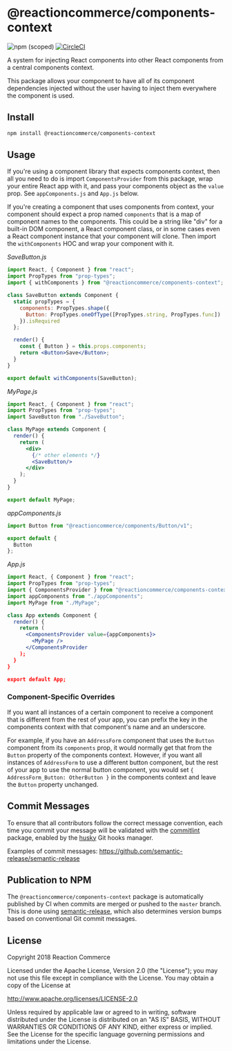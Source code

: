 # @reactioncommerce/components-context

![npm (scoped)](https://img.shields.io/npm/v/@reactioncommerce/components-context.svg)
 [![CircleCI](https://circleci.com/gh/reactioncommerce/components-context.svg?style=svg)](https://circleci.com/gh/reactioncommerce/components-context)

A system for injecting React components into other React components from a central components context.

This package allows your component to have all of its component dependencies injected without the user having to inject them everywhere the component is used.

## Install

```sh
npm install @reactioncommerce/components-context
```

## Usage

If you're using a component library that expects components context, then all you need to do is import `ComponentsProvider` from this package, wrap your entire React app with it, and pass your components object as the `value` prop. See `appComponents.js` and `App.js` below.

If you're creating a component that uses components from context, your component should expect a prop named `components` that is a map of component names to the components. This could be a string like "div" for a built-in DOM component, a React component class, or in some cases even a React component instance that your component will clone. Then import the `withComponents` HOC and wrap your component with it.

_SaveButton.js_

```jsx
import React, { Component } from "react";
import PropTypes from "prop-types";
import { withComponents } from "@reactioncommerce/components-context";

class SaveButton extends Component {
  static propTypes = {
    components: PropTypes.shape({
      Button: PropTypes.oneOfType([PropTypes.string, PropTypes.func])
    }).isRequired
  };

  render() {
    const { Button } = this.props.components;
    return <Button>Save</Button>;
  }
}

export default withComponents(SaveButton);
```

_MyPage.js_

```jsx
import React, { Component } from "react";
import PropTypes from "prop-types";
import SaveButton from "./SaveButton";

class MyPage extends Component {
  render() {
    return (
      <div>
        {/* other elements */}
        <SaveButton/>
      </div>
    );
  }
}

export default MyPage;
```

_appComponents.js_

```js
import Button from "@reactioncommerce/components/Button/v1";

export default {
  Button
};
```

_App.js_

```jsx
import React, { Component } from "react";
import PropTypes from "prop-types";
import { ComponentsProvider } from "@reactioncommerce/components-context";
import appComponents from "./appComponents";
import MyPage from "./MyPage";

class App extends Component {
  render() {
    return (
      <ComponentsProvider value={appComponents}>
        <MyPage />
      </ComponentsProvider
    );
  }
}

export default App;
```

### Component-Specific Overrides

If you want all instances of a certain component to receive a component that is different from the rest of your app, you can prefix the key in the components context with that component's name and an underscore.

For example, if you have an `AddressForm` component that uses the `Button` component from its `components` prop, it would normally get that from the `Button` property of the components context. However, if you want all instances of `AddressForm` to use a different button component, but the rest of your app to use the normal button component, you would set `{ AddressForm_Button: OtherButton }` in the components context and leave the `Button` property unchanged.

## Commit Messages

To ensure that all contributors follow the correct message convention, each time you commit your message will be validated with the [commitlint](https://www.npmjs.com/package/@commitlint/cli) package, enabled by the [husky](https://www.npmjs.com/package/husky) Git hooks manager.

Examples of commit messages: https://github.com/semantic-release/semantic-release

## Publication to NPM

The `@reactioncommerce/components-context` package is automatically published by CI when commits are merged or pushed to the `master` branch. This is done using [semantic-release](https://www.npmjs.com/package/semantic-release), which also determines version bumps based on conventional Git commit messages.

## License

Copyright 2018 Reaction Commerce

Licensed under the Apache License, Version 2.0 (the "License"); you may not use this file except in compliance with the License. You may obtain a copy of the License at

   http://www.apache.org/licenses/LICENSE-2.0

Unless required by applicable law or agreed to in writing, software distributed under the License is distributed on an "AS IS" BASIS, WITHOUT WARRANTIES OR CONDITIONS OF ANY KIND, either express or implied. See the License for the specific language governing permissions and limitations under the License.
